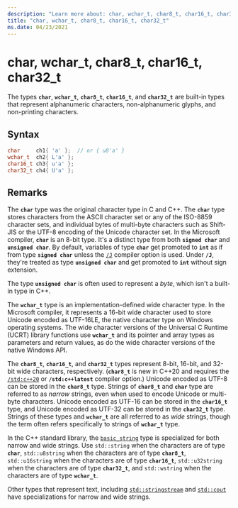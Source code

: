 ```yaml
---
description: "Learn more about: char, wchar_t, char8_t, char16_t, char32_t"
title: "char, wchar_t, char8_t, char16_t, char32_t"
ms.date: 04/23/2021
---
```

# char, wchar_t, char8_t, char16_t, char32_t

The types **`char`**, **`wchar_t`**, **`char8_t`**, **`char16_t`**, and **`char32_t`** are built-in types that represent alphanumeric characters, non-alphanumeric glyphs, and non-printing characters.

## Syntax

```cpp
char     ch1{ 'a' };  // or { u8'a' }
wchar_t  ch2{ L'a' };
char16_t ch3{ u'a' };
char32_t ch4{ U'a' };
```

## Remarks

The **`char`** type was the original character type in C and C++. The **`char`** type stores characters from the ASCII character set or any of the ISO-8859 character sets, and individual bytes of multi-byte characters such as Shift-JIS or the UTF-8 encoding of the Unicode character set. In the Microsoft compiler, **`char`** is an 8-bit type. It's a distinct type from both **`signed char`** and **`unsigned char`**. By default, variables of type **`char`** get promoted to **`int`** as if from type **`signed char`** unless the [`/J`](../build/reference/j-default-char-type-is-unsigned.md) compiler option is used. Under **`/J`**, they're treated as type **`unsigned char`** and get promoted to **`int`** without sign extension.

The type **`unsigned char`** is often used to represent a *byte*, which isn't a built-in type in C++.

The **`wchar_t`** type is an implementation-defined wide character type. In the Microsoft compiler, it represents a 16-bit wide character used to store Unicode encoded as UTF-16LE, the native character type on Windows operating systems. The wide character versions of the Universal C Runtime (UCRT) library functions use **`wchar_t`** and its pointer and array types as parameters and return values, as do the wide character versions of the native Windows API.

The **`char8_t`**, **`char16_t`**, and **`char32_t`** types represent 8-bit, 16-bit, and 32-bit wide characters, respectively. (**`char8_t`** is new in C++20 and requires the [`/std:c++20`](../build/reference/std-specify-language-standard-version.md) or **`/std:c++latest`** compiler option.) Unicode encoded as UTF-8 can be stored in the **`char8_t`** type. Strings of **`char8_t`** and **`char`** type are referred to as *narrow* strings, even when used to encode Unicode or multi-byte characters. Unicode encoded as UTF-16 can be stored in the **`char16_t`** type, and Unicode encoded as UTF-32 can be stored in the **`char32_t`** type. Strings of these types and **`wchar_t`** are all referred to as *wide* strings, though the term often refers specifically to strings of **`wchar_t`** type.

In the C++ standard library, the [`basic_string`](/cpp/standard-library/basic-string-class) type is specialized for both narrow and wide strings. Use `std::string` when the characters are of type **`char`**, `std::u8string` when the characters are of type **`char8_t`**, `std::u16string` when the characters are of type **`char16_t`**, `std::u32string` when the characters are of type **`char32_t`**, and `std::wstring` when the characters are of type **`wchar_t`**.

Other types that represent text, including [`std::stringstream`](/cpp/standard-library/sstream-typedefs/#stringstream) and [`std::cout`](/cpp/standard-library/iostream#cout) have specializations for narrow and wide strings.
